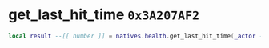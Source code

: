 # get_last_hit_time `0x3A207AF2`

```lua
local result --[[ number ]] = natives.health.get_last_hit_time(_actor --[[ number ]])
```